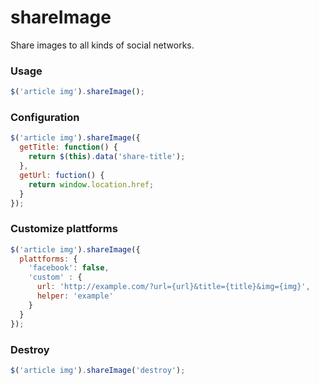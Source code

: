shareImage
==========

Share images to all kinds of social networks.

### Usage

```js
$('article img').shareImage();
```

### Configuration

```js
$('article img').shareImage({
  getTitle: function() {
    return $(this).data('share-title');
  },
  getUrl: fuction() {
    return window.location.href;
  }
});
```

### Customize plattforms

```js
$('article img').shareImage({
  plattforms: {
    'facebook': false,
    'custom' : {
      url: 'http://example.com/?url={url}&title={title}&img={img}',
      helper: 'example'
    }
  }
});
```

### Destroy

```js
$('article img').shareImage('destroy');
```
